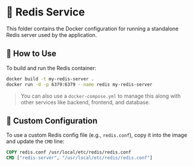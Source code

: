# 🧠 Redis Service

This folder contains the Docker configuration for running a standalone Redis server used by the application.


## 🚀 How to Use

To build and run the Redis container:

```bash
docker build -t my-redis-server .
docker run -d -p 6379:6379 --name redis my-redis-server
```

> You can also use a `docker-compose.yml` to manage this along with other services like backend, frontend, and database.

## 🔧 Custom Configuration

To use a custom Redis config file (e.g., `redis.conf`), copy it into the image and update the `CMD` line:

```Dockerfile
COPY redis.conf /usr/local/etc/redis/redis.conf
CMD ["redis-server", "/usr/local/etc/redis/redis.conf"]
```